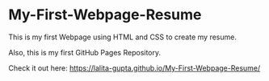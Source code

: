 # My-First-Webpage-Resume
This is my first Webpage using HTML and CSS to create my resume. 

Also, this is my first GitHub Pages Repository. 

Check it out here: https://lalita-gupta.github.io/My-First-Webpage-Resume/
